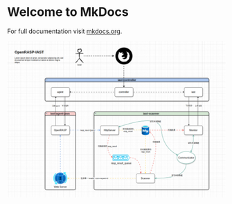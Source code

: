 # Welcome to MkDocs

For full documentation visit [mkdocs.org](https://www.mkdocs.org).


![整体架构图](2024-04-08_23-28.png)